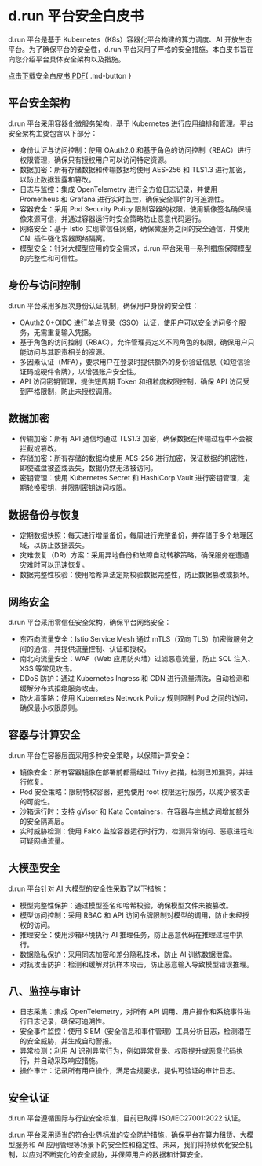 # d.run 平台安全白皮书

d.run 平台是基于 Kubernetes（K8s）容器化平台构建的算力调度、AI 开放生态平台。为了确保平台的安全性，d.run 平台采用了严格的安全措施。本白皮书旨在向您介绍平台具体安全架构以及措施。

[点击下载安全白皮书 PDF](./attach/security.pdf){ .md-button }

## 平台安全架构

d.run 平台采用容器化微服务架构，基于 Kubernetes 进行应用编排和管理。平台安全架构主要包含以下部分：

- 身份认证与访问控制：使用 OAuth2.0 和基于角色的访问控制（RBAC）进行权限管理，确保只有授权用户可以访问特定资源。
- 数据加密：所有存储数据和传输数据均使用 AES-256 和 TLS1.3 进行加密，以防止数据泄露和篡改。
- 日志与监控：集成 OpenTelemetry 进行全方位日志记录，并使用 Prometheus 和 Grafana 进行实时监控，确保安全事件的可追溯性。
- 容器安全：采用 Pod Security Policy 限制容器的权限，使用镜像签名确保镜像来源可信，并通过容器运行时安全策略防止恶意代码运行。
- 网络安全：基于 Istio 实现零信任网络，确保微服务之间的安全通信，并使用 CNI 插件强化容器网络隔离。
- 模型安全：针对大模型应用的安全需求，d.run 平台采用一系列措施保障模型的完整性和可信性。

## 身份与访问控制

d.run 平台采用多层次身份认证机制，确保用户身份的安全性：

- OAuth2.0+OIDC 进行单点登录（SSO）认证，使用户可以安全访问多个服务，无需重复输入凭据。
- 基于角色的访问控制（RBAC），允许管理员定义不同角色的权限，确保用户只能访问与其职责相关的资源。
- 多因素认证（MFA），要求用户在登录时提供额外的身份验证信息（如短信验证码或硬件令牌），以增强账户安全性。
- API 访问密钥管理，提供短周期 Token 和细粒度权限控制，确保 API 访问受到严格限制，防止未授权调用。

## 数据加密

- 传输加密：所有 API 通信均通过 TLS1.3 加密，确保数据在传输过程中不会被拦截或篡改。
- 存储加密：所有存储的数据均使用 AES-256 进行加密，保证数据的机密性，即使磁盘被盗或丢失，数据仍然无法被访问。
- 密钥管理：使用 Kubernetes Secret 和 HashiCorp Vault 进行密钥管理，定期轮换密钥，并限制密钥访问权限。

## 数据备份与恢复

- 定期数据快照：每天进行增量备份，每周进行完整备份，并存储于多个地理区域，以防止数据丢失。
- 灾难恢复（DR）方案：采用异地备份和故障自动转移策略，确保服务在遭遇灾难时可以迅速恢复。
- 数据完整性校验：使用哈希算法定期校验数据完整性，防止数据篡改或损坏。

## 网络安全

d.run 平台采用零信任安全架构，确保平台网络安全：

- 东西向流量安全：Istio Service Mesh 通过 mTLS（双向 TLS）加密微服务之间的通信，并提供流量控制、认证和授权。
- 南北向流量安全：WAF（Web 应用防火墙）过滤恶意流量，防止 SQL 注入、XSS 等常见攻击。
- DDoS 防护：通过 Kubernetes Ingress 和 CDN 进行流量清洗，自动检测和缓解分布式拒绝服务攻击。
- 防火墙策略：使用 Kubernetes Network Policy 规则限制 Pod 之间的访问，确保最小权限原则。

## 容器与计算安全

d.run 平台在容器层面采用多种安全策略，以保障计算安全：

- 镜像安全：所有容器镜像在部署前都需经过 Trivy 扫描，检测已知漏洞，并进行修复。
- Pod 安全策略：限制特权容器，避免使用 root 权限运行服务，以减少被攻击的可能性。
- 沙箱运行时：支持 gVisor 和 Kata Containers，在容器与主机之间增加额外的安全隔离层。
- 实时威胁检测：使用 Falco 监控容器运行时行为，检测异常访问、恶意进程和可疑网络流量。

## 大模型安全

d.run 平台针对 AI 大模型的安全性采取了以下措施：

- 模型完整性保护：通过模型签名和哈希校验，确保模型文件未被篡改。
- 模型访问控制：采用 RBAC 和 API 访问令牌限制对模型的调用，防止未经授权的访问。
- 推理安全：使用沙箱环境执行 AI 推理任务，防止恶意代码在推理过程中执行。
- 数据隐私保护：采用同态加密和差分隐私技术，防止 AI 训练数据泄露。
- 对抗攻击防护：检测和缓解对抗样本攻击，防止恶意输入导致模型错误推理。

## 八、监控与审计

- 日志采集：集成 OpenTelemetry，对所有 API 调用、用户操作和系统事件进行日志记录，确保可追溯性。
- 安全事件监控：使用 SIEM（安全信息和事件管理）工具分析日志，检测潜在的安全威胁，并生成自动警报。
- 异常检测：利用 AI 识别异常行为，例如异常登录、权限提升或恶意代码执行，并自动采取响应措施。
- 操作审计：记录所有用户操作，满足合规要求，提供可验证的审计日志。

## 安全认证

d.run 平台遵循国际与行业安全标准，目前已取得 ISO/IEC27001:2022 认证。

d.run 平台采用适当的符合业界标准的安全防护措施，确保平台在算力租赁、大模型服务和 AI 应用管理等场景下的安全性和稳定性。未来，我们将持续优化安全机制，以应对不断变化的安全威胁，并保障用户的数据和计算安全。
